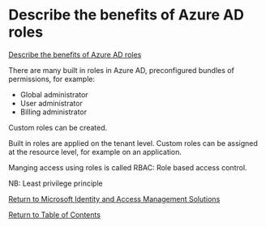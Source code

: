 # Describe the benefits of Azure AD roles

[Describe the benefits of Azure AD roles](https://docs.microsoft.com/en-us/learn/modules/explore-access-management-capabilities/3-describe-azure-role-based-access-control)

There are many built in roles in Azure AD, preconfigured bundles of permissions, for example:
* Global administrator
* User administrator
* Billing administrator

Custom roles can be created.

Built in roles are applied on the tenant level. Custom roles can be assigned at the resource level, for example on an application.

Manging access using roles is called RBAC: Role based access control.

NB: Least privilege principle

[Return to Microsoft Identity and Access Management Solutions](README.md)

[Return to Table of Contents](../README.md)